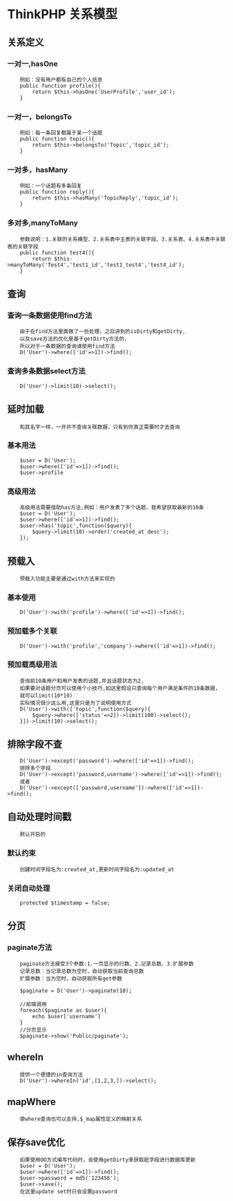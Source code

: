 ThinkPHP 关系模型
================================
关系定义
---------------------------------
### 一对一,hasOne
        例如：没有用户都有自己的个人信息
        public function profile(){
            return $this->hasOne('UserProfile','user_id');
        }
### 一对一，belongsTo
        例如：每一条回复都属于某一个话题
        public function topic(){
            return $this->belongsTo('Topic','topic_id');
        }
### 一对多，hasMany
        例如：一个话题有多条回复
        public function reply(){
            return $this->hasMany('TopicReply','topic_id');
        }
### 多对多,manyToMany
        参数说明：1.关联的关系模型、2.关系表中主表的关联字段、3.关系表、4.关系表中关联表的关联字段
        public function test4(){
            return $this->manyToMany('Test4','test1_id','test1_test4','test4_id');
        }
查询
--------------------------------------------------------
### 查询一条数据使用find方法
        由于在find方法里面做了一些处理，之后讲到的isDirty和getDirty,
        以及save方法的优化是基于getDirty方法的，
        所以对于一条数据的查询请使用find方法
        D('User')->where(['id'=>1])->find();
### 查询多条数据select方法
        D('User')->limit(10)->select();

延时加载
-----------------------------------------------
        和其名字一样，一开并不查询关联数据，只有到你真正需要时才去查询
### 基本用法
        $user = D('User');
        $user->where(['id'=>1])->find();
        $user->profile
### 高级用法
        高级用法需要借助has方法,例如：用户发表了多个话题，我希望获取最新的10条
        $user = D('User');
        $user->where(['id'=>1])->find();
        $user->has('topic',function($query){
            $query->limit(10)->order('created_at desc');
        });

预载入
-------------------------------------------------
        预载入功能主要是通过with方法来实现的
### 基本使用
        D('User')->with('profile')->where(['id'=>1])->find();
### 预加载多个关联
        D('User')->with('profile','company')->where(['id'=>1])->find();
### 预加载高级用法
        查询前10条用户和用户发表的话题,并且话题状态为2,
        如果要对话题分页可以使用个小技巧,如这里假设只查询每个用户满足条件的10条数据，
        就可以limit(10*10)
        实际情况很少这么用,这里只是为了说明使用方式
        D('User')->with(['topic',function($query){
            $query->where(['status'=>2])->limit(100)->select();
        }])->limit(10)->select();

排除字段不查
-----------------------------------------------
        D('User')->except('password')->where(['id'=>1])->find();
        排除多个字段
        D('User')->except('password,username')->where(['id'=>1])->find();
        或者
        D('User')->except(['password,username'])->where(['id'=>1])->find();

自动处理时间戳
--------------------------------------------------
        默认开启的
### 默认约束
        创建时间字段名为:created_at,更新时间字段名为:updated_at
### 关闭自动处理
        protected $timestamp = false;

分页
--------------------------------------------------
### paginate方法
        paginate方法接受3个参数:1.一页显示的行数、2.记录总数、3.扩展参数
        记录总数：当记录总数为空时，自动获取当前查询总数
        扩展参数：当为空时，自动获取所有get参数

        $paginate = D('User')->paginate(10);

        //前端调用
        foreach($paginate as $user){
            echo $user['username']
        }
        //分页显示
        $paginate->show('Public/paginate');

whereIn
-----------------------------------------------------
        提供一个便捷的in查询方法
        D('User')->whereIn('id',[1,2,3,])->select();

mapWhere
-----------------------------------------------------
        使where查询也可以支持,$_map属性定义的映射关系

保存save优化
-----------------------------------------------------
        如果使用OO方式编写代码时，会使用getDirty来获取脏字段进行数据库更新
        $user = D('User');
        $user->where(['id'=>1])->find();
        $user->password = md5('123456');
        $user->save();
        在这里update set时只会设置password





